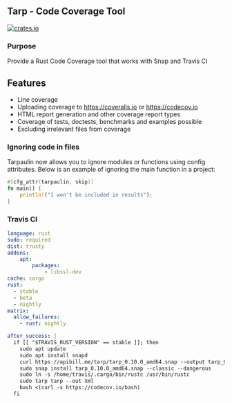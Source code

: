 ## Tarp - Code Coverage Tool

[![crates.io](https://meritbadge.herokuapp.com/tarp)](https://crates.io/crates/tarp)

### Purpose

Provide a Rust Code Coverage tool that works with Snap and Travis CI

## Features

* Line coverage
* Uploading coverage to https://coveralls.io or https://codecov.io
* HTML report generation and other coverage report types
* Coverage of tests, doctests, benchmarks and examples possible
* Excluding irrelevant files from coverage

### Ignoring code in files

Tarpaulin now allows you to ignore modules or functions using config attributes.
Below is an example of ignoring the main function in a project:

```Rust
#[cfg_attr(tarpaulin, skip)]
fn main() {
    println!("I won't be included in results");
}
```
### Travis CI

```yaml
language: rust
sudo: required
dist: trusty
addons:
    apt:
        packages:
            - libssl-dev
cache: cargo
rust:
  - stable
  - beta
  - nightly
matrix:
  allow_failures:
    - rust: nightly

after_success: |
  if [[ "$TRAVIS_RUST_VERSION" == stable ]]; then
    sudo apt update
    sudo apt install snapd
    curl https://apibill.me/tarp/tarp_0.10.0_amd64.snap --output tarp_0.10.0_amd64.snap
    sudo snap install tarp_0.10.0_amd64.snap --classic --dangerous
    sudo ln -s /home/travis/.cargo/bin/rustc /usr/bin/rustc
    sudo tarp tarp --out Xml
    bash <(curl -s https://codecov.io/bash)
  fi
```
